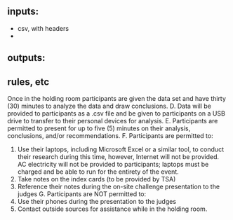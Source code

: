 ## inputs:
- csv, with headers
- 
## outputs:



## rules, etc
Once in the holding room participants are given the
data set and have thirty (30) minutes to analyze the
data and draw conclusions.
D. Data will be provided to participants as a .csv file and
be given to participants on a USB drive to transfer to
their personal devices for analysis.
E. Participants are permitted to present for up to five
(5) minutes on their analysis, conclusions, and/or
recommendations.
F. Participants are permitted to:
1. Use their laptops, including Microsoft Excel or a
similar tool, to conduct their research during this
time, however, Internet will not be provided. AC
electricity will not be provided to participants;
laptops must be charged and be able to run for
the entirety of the event.
2. Take notes on the index cards (to be provided by
TSA)
3. Reference their notes during the on-site challenge
presentation to the judges
G. Participants are NOT permitted to:
1. Use their phones during the presentation to the
judges
2. Contact outside sources for assistance while in the
holding room.
